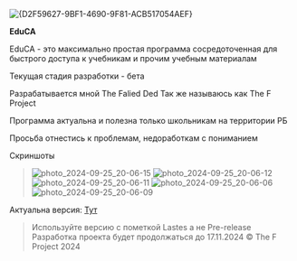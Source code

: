  ![{D2F59627-9BF1-4690-9F81-ACB517054AEF}](https://github.com/user-attachments/assets/8a5ae05a-2185-4c29-ae23-89529ae36337)



**EduCA**

EduCA - это максимально простая программа сосредоточенная для быстрого доступа к учебникам и прочим учебным материалам

Текущая стадия разработки - бета

Разрабатывается мной The Falied Ded Так же называюсь как The F Project

Программа актуальна и полезна только школьникам на территории РБ

Просьба отнестись к проблемам, недоработкам с пониманием

Скриншоты

> ![photo_2024-09-25_20-06-15](https://github.com/user-attachments/assets/1e52f895-f23b-4ef4-9469-489833b1bad5)
![photo_2024-09-25_20-06-12](https://github.com/user-attachments/assets/ef3fd59a-f652-4d23-a7fc-ee5070ff8886)
![photo_2024-09-25_20-06-11](https://github.com/user-attachments/assets/d51c37f3-4efb-4b30-80e2-e8672d653b34)
![photo_2024-09-25_20-06-06](https://github.com/user-attachments/assets/a9e21594-76bf-49bb-b4ac-901c22dab0df)
![photo_2024-09-25_20-06-09](https://github.com/user-attachments/assets/e75be250-d474-4c3f-b70c-901e631348a7)


Актуальна версия: [Тут](https://github.com/FaliedDedd/edu/releases)


> Используйте версию с пометкой Lastes а не Pre-release
> Разработка проекта будет продолжаться до 17.11.2024
© The F Project 2024 

